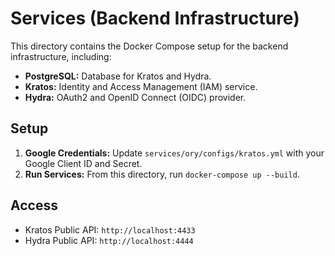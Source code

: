 # Services (Backend Infrastructure)

This directory contains the Docker Compose setup for the backend infrastructure, including:

-   **PostgreSQL:** Database for Kratos and Hydra.
-   **Kratos:** Identity and Access Management (IAM) service.
-   **Hydra:** OAuth2 and OpenID Connect (OIDC) provider.

## Setup

1.  **Google Credentials:** Update `services/ory/configs/kratos.yml` with your Google Client ID and Secret.
2.  **Run Services:** From this directory, run `docker-compose up --build`.

## Access

-   Kratos Public API: `http://localhost:4433`
-   Hydra Public API: `http://localhost:4444`
